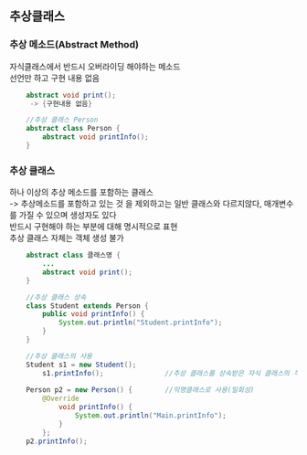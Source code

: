 ## 추상클래스

### 추상 메소드(Abstract Method)
자식클래스에서 반드시 오버라이딩 해야하는 메소드  
선언만 하고 구현 내용 없음

```java
    abstract void print();
     -> {구현내용 없음}

    //추상 클래스 Person
    abstract class Person {
        abstract void printInfo();
    }
```


### 추상 클래스
하나 이상의 추상 메소드를 포함하는 클래스  
-> 추상메소드를 포함하고 있는 것 을 제외하고는 일반 클래스와 다르지않다, 매개변수를 가질 수 있으며 생성자도 있다  
반드시 구현해야 하는 부분에 대해 명시적으로 표현  
추상 클래스 자체는 객체 생성 불가  

```java
    abstract class 클래스명 {
        ...
        abstract void print();
    }

    //추상 클래스 상속
    class Student extends Person {
        public void printInfo() {
            System.out.println("Student.printInfo");
        }
    }

    //추상 클래스의 사용
    Student s1 = new Student();    
        s1.printInfo();               //추상 클래스를 상속받은 자식 클래스의 객체를 만들어 사용
 
    Person p2 = new Person() {        //익명클래스로 사용(일회성) 
        @Override
            void printInfo() {
                System.out.println("Main.printInfo");
            }
        };
    p2.printInfo();
```